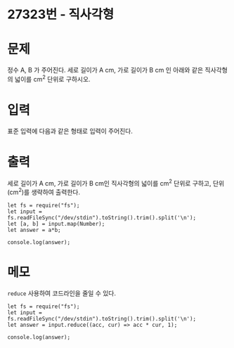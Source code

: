 # 27323번 - 직사각형


# 문제
정수 A, B 가 주어진다. 세로 길이가 A cm, 가로 길이가 B cm 인 아래와 같은 직사각형의 넓이를 cm<sup>2</sup> 단위로 구하시오.

# 입력
표준 입력에 다음과 같은 형태로 입력이 주어진다.

# 출력
세로 길이가 A cm, 가로 길이가 B cm인 직사각형의 넓이를 cm<sup>2</sup> 단위로 구하고, 단위 (cm<sup>2</sup>)를 생략하여 출력한다.
```
let fs = require("fs");
let input = fs.readFileSync("/dev/stdin").toString().trim().split('\n');
let [a, b] = input.map(Number);
let answer = a*b;

console.log(answer);
```


# 메모
`reduce` 사용하여 코드라인을 줄일 수 있다.
```
let fs = require("fs");
let input = fs.readFileSync("/dev/stdin").toString().trim().split('\n');
let answer = input.reduce((acc, cur) => acc * cur, 1);

console.log(answer);
```
